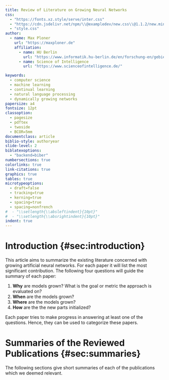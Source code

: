 ```yaml
---
title: Review of Literature on Growing Neural Networks
css:
  - "https://fonts.xz.style/serve/inter.css"
  - "https://cdn.jsdelivr.net/npm/\\@exampledev/new.css\\@1.1.2/new.min.css"
  - "style.css"
author:
  - name: Max Ploner
    url: "https://maxploner.de"
    affiliation:
      - name: HU Berlin
        url: "https://www.informatik.hu-berlin.de/en/forschung-en/gebiete/ml-en"
      - name: Science of Intelligence
        url: "https://www.scienceofintelligence.de/"

keywords:
  - computer science
  - machine learning
  - continual learning
  - natural language processing
  - dynamically growing networks
papersize: a4
fontsize: 12pt
classoption:
  - pagesize
  - pdftex
  - twoside
  - BCOR=5mm
documentclass: article
biblio-style: authoryear
slide-level: 2
biblatexoptions:
  - "backend=biber"
numbersections: true
colorlinks: true
link-citations: true
graphics: true
tables: true
microtypeoptions:
  - draft=false
  - tracking=true
  - kerning=true
  - spacing=true
  - spacing=nonfrench
#  - "\\setlength{\\absleftindent}{10pt}"
#  - "\\setlength{\\absrightindent}{10pt}"
indent: true
---
```



# Introduction {#sec:introduction}

This article aims to summarize the existing literature concerned with growing
artificial neural networks. For each paper it will list the most significant
contribution.
The following four questions will guide the summary of each paper:

1. **Why** are models grown? What is the goal or metric the approach is evaluated on?
2. **When** are the models grown?
3. **Where** are the models grown?
4. **How** are the the new parts initialized?

Each paper tries to make progress in answering at least one of the questions.
Hence, they can be used to categorize these papers.


# Summaries of the Reviewed Publications {#sec:summaries}

The following sections give short summaries of each of the publications which we
deemed relevant.
